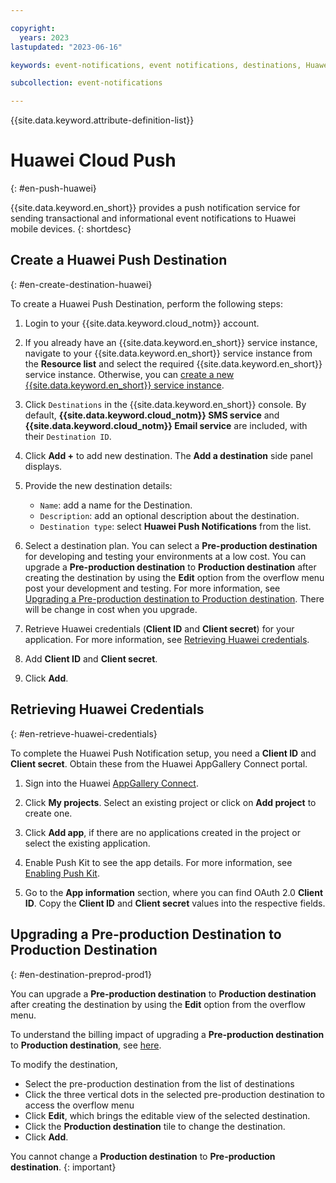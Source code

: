 ```yaml
---

copyright:
  years: 2023
lastupdated: "2023-06-16"

keywords: event-notifications, event notifications, destinations, Huawei

subcollection: event-notifications

---
```


{{site.data.keyword.attribute-definition-list}}

# Huawei Cloud Push
{: #en-push-huawei}

{{site.data.keyword.en_short}} provides a push notification service for sending transactional and informational event notifications to Huawei mobile devices.
{: shortdesc}

## Create a Huawei Push Destination
{: #en-create-destination-huawei}

To create a Huawei Push Destination, perform the following steps:

1. Login to your {{site.data.keyword.cloud_notm}} account.

1. If you already have an {{site.data.keyword.en_short}} service instance, navigate to your {{site.data.keyword.en_short}} service instance from the **Resource list** and select the required {{site.data.keyword.en_short}} service instance. Otherwise, you can [create a new {{site.data.keyword.en_short}} service instance](/docs/event-notifications?topic=event-notifications-en-create-en-instance).

1. Click `Destinations` in the {{site.data.keyword.en_short}} console. By default, **{{site.data.keyword.cloud_notm}} SMS service** and **{{site.data.keyword.cloud_notm}} Email service** are included, with their `Destination ID`.

1. Click **Add +** to add new destination. The **Add a destination** side panel displays.

1. Provide the new destination details:
   - `Name`: add a name for the Destination.
   - `Description`: add an optional description about the destination.
   - `Destination type`: select **Huawei Push Notifications** from the list.

1.  Select a destination plan. You can select a **Pre-production destination** for developing and testing your environments at a low cost. You can upgrade a **Pre-production destination** to **Production destination** after creating the destination by using the **Edit** option from the overflow menu post your development and testing. For more information, see [Upgrading a Pre-production destination to Production destination](#en-destination-preprod-prod1). There will be change in cost when you upgrade.

1. Retrieve Huawei credentials (**Client ID** and **Client secret**) for your application. For more information, see [Retrieving Huawei credentials](#en-retrieve-huawei-credentials).

1. Add **Client ID** and **Client secret**.

1. Click **Add**.

## Retrieving Huawei Credentials
{: #en-retrieve-huawei-credentials}

To complete the Huawei Push Notification setup, you need a **Client ID** and **Client secret**. Obtain these from the Huawei AppGallery Connect portal.

1. Sign into the Huawei [AppGallery Connect](https://developer.huawei.com/consumer/en/service/josp/agc/index.html#/).

1. Click **My projects**. Select an existing project or click on **Add project** to create one.

1. Click **Add app**, if there are no applications created in the project or select the existing application.

1. Enable Push Kit to see the app details. For more information, see [Enabling Push Kit](https://developer.huawei.com/consumer/en/doc/development/HMSCore-Guides/android-config-agc-0000001050170137#section9471122085218).


1. Go to the **App information** section, where you can find OAuth 2.0 **Client ID**. Copy the **Client ID** and **Client secret** values into the respective fields.

## Upgrading a Pre-production Destination to Production Destination
{: #en-destination-preprod-prod1}

You can upgrade a **Pre-production destination** to **Production destination** after creating the destination by using the **Edit** option from the overflow menu.

To understand the billing impact of upgrading a **Pre-production destination** to **Production destination**, see [here](/docs/event-notifications?topic=event-notifications-en-destinations-push#en-destinations-push-charge-preprod-to-prod).

To modify the destination,
- Select the pre-production destination from the list of destinations
- Click the three vertical dots in the selected pre-production destination to access the overflow menu
- Click **Edit**, which brings the editable view of the selected destination.
- Click the **Production destination** tile to change the destination.
- Click **Add**.

You cannot change a **Production destination** to **Pre-production destination**.
{: important}

